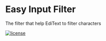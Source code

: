 # Easy Input Filter 
The filter that help EdiText to filter characters
 
 [![license](https://img.shields.io/github/license/mashape/apistatus.svg)](https://github.com/GregoryHo/EasyInputFilter/blob/master/LICENSE)